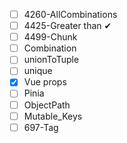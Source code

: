 - [ ] 4260-AllCombinations
- [ ] 4425-Greater than    ✔
- [ ] 4499-Chunk
- [ ] Combination
- [ ] unionToTuple
- [ ] unique
- [X] Vue props
- [ ] Pinia
- [ ] ObjectPath
- [ ] Mutable_Keys
- [ ] 697-Tag